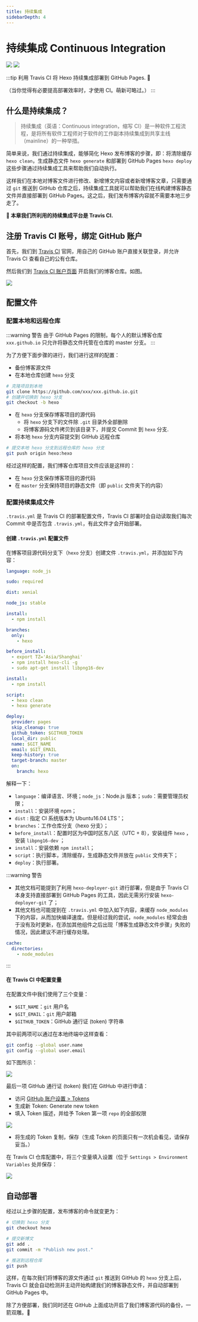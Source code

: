 ```yaml
---
title: 持续集成
sidebarDepth: 4
---
```


# 持续集成 Continuous Integration

[![](https://img.shields.io/badge/Maintained--by-EasyHexo-42B983.svg?longCache=true&style=flat-square)](https://github.com/EasyHexo/Easy-Hexo)
[![](https://img.shields.io/badge/Author-SpencerWoo-E87A90.svg?longCache=true&style=flat-square)](https://github.com/spencerwooo)

:::tip
利用 Travis CI 将 Hexo 持续集成部署到 GitHub Pages. 👷

（当你觉得有必要提高部署效率时，才使用 CI。萌新可略过。）
:::

## 什么是持续集成？

> 持续集成（英语：Continuous integration，缩写 CI）是一种软件工程流程，是将所有软件工程师对于软件的工作副本持续集成到共享主线（mainline）的一种举措。

简单来说，我们通过持续集成，能够简化 Hexo 发布博客的步骤，即：将清除缓存 `hexo clean`，生成静态文件 `hexo generate` 和部署到 GitHub Pages `hexo deploy` 这些步骤通过持续集成工具来帮助我们自动执行。

这样我们在本地对博客文件进行修改、新增博文内容或者新增博客文章，只需要通过 `git` 推送到 GitHub 仓库之后，持续集成工具就可以帮助我们在线构建博客静态文件并直接部署到 GitHub Pages。这之后，我们发布博客内容就不需要本地三步走了。

**👷 本章我们所利用的持续集成平台是 Travis CI.**

## 注册 Travis CI 账号，绑定 GitHub 账户

首先，我们到 [Travis CI](https://travis-ci.org/) 官网，用自己的 GitHub 账户直接关联登录，并允许 Travis CI 查看自己的公有仓库。

然后我们到 [Travis CI 账户页面](https://travis-ci.org/account/repositories) 开启我们的博客仓库。如图。

![](@img/1/1-5/1.png)

## 配置文件

### 配置本地和远程仓库

:::warning 警告
由于 GitHub Pages 的限制，每个人的默认博客仓库 `xxx.github.io` 只允许将静态文件托管在仓库的 master 分支。
:::

为了方便下面步骤的进行，我们进行这样的配置：

- 备份博客源文件
- 在本地仓库创建 `hexo` 分支

```bash
# 克隆项目到本地
git clone https://github.com/xxx/xxx.github.io.git
# 创建并切换到 hexo 分支
git checkout -b hexo
```

- 在 `hexo` 分支保存博客项目的源代码
    - 将 `hexo` 分支下的文件除 `.git` 目录外全部删除
    - 将博客源码文件拷贝到该目录下，并提交 Commit 到 `hexo` 分支.
- 将本地 `hexo` 分支内容提交到 GitHub 远程仓库

```bash
# 提交本地 hexo 分支到远程仓库的 hexo 分支
git push origin hexo:hexo
```

经过这样的配置，我们博客仓库项目文件应该是这样的：

- 在 `hexo` 分支保存博客项目的源代码
- 在 `master` 分支保持项目的静态文件（即 `public` 文件夹下的内容）

### 配置持续集成文件

`.travis.yml` 是 Travis CI 的部署配置文件，Travis CI 部署时会自动读取我们每次 Commit 中是否包含 `.travis.yml`，有此文件才会开始部署。

#### 创建 `.travis.yml` 配置文件

在博客项目源代码分支下（`hexo` 分支）创建文件 `.travis.yml`，并添加如下内容：

```yaml
language: node_js

sudo: required

dist: xenial

node_js: stable

install:
  - npm install

branches:
  only:
    - hexo

before_install: 
  - export TZ='Asia/Shanghai'
  - npm install hexo-cli -g
  - sudo apt-get install libpng16-dev

install:
  - npm install

script:
  - hexo clean
  - hexo generate

deploy:
  provider: pages
  skip_cleanup: true
  github_token: $GITHUB_TOKEN
  local_dir: public
  name: $GIT_NAME
  email: $GIT_EMAIL
  keep-history: true
  target-branch: master
  on:
    branch: hexo
```

解释一下：

- `language`：编译语言、环境；`node_js`：Node.js 版本；`sudo`：需要管理员权限；
- `install`：安装环境 npm；
- `dist` : 指定 CI 系统版本为 Ubuntu16.04 LTS '；
- `branches`：工作仓库分支（hexo 分支）；
- `before_install`：配置时区为中国时区东八区（UTC + 8），安装组件 `hexo` ， 安装 `libpng16-dev` ；
- `install`：安装依赖 `npm install`；
- `script`：执行脚本，清除缓存，生成静态文件并放在 `public` 文件夹下；
- `deploy`：执行部署。

:::warning 警告
- 其他文档可能提到了利用 `hexo-deployer-git` 进行部署，但是由于 Travis CI 本身支持直接部署到 GitHub Pages 的工具，因此无需另行安装 `hexo-deployer-git` 了；
- 其他文档也可能提到在 `.travis.yml` 中加入如下内容，来缓存 `node_modules` 下的内容，从而加快编译速度。但是经过我的尝试，`node_modules` 经常会由于没有及时更新，在添加其他组件之后出现「博客生成静态文件步骤」失败的情况，因此建议不进行缓存处理。

```yaml
cache:
  directories:
    - node_modules
```
:::

#### 在 Travis CI 中配置变量

在配置文件中我们使用了三个变量：

- `$GIT_NAME`：`git` 用户名
- `$GIT_EMAIL`：`git` 用户邮箱
- `$GITHUB_TOKEN`：GitHub 通行证 (token) 字符串

其中前两项可以通过在本地终端中这样查看：

```bash
git config --global user.name
git config --global user.email
```

如下图所示：

![](@img/1/1-5/2.png)

最后一项 GitHub 通行证 (token) 我们在 GitHub 中进行申请：

- 访问 [GitHub 账户设置 > Tokens](https://github.com/settings/tokens)
- 生成新 Token: Generate new token
- 填入 Token 描述，并给予 Token 第一项 `repo` 的全部权限

![](@img/1/1-5/3.png)

- 将生成的 Token 复制，保存（生成 Token 的页面只有一次机会看见，请保存妥当。）

在 Travis CI 仓库配置中，将三个变量填入设置（位于 `Settings > Environment Variables` 处并保存：

![](@img/1/1-5/4.png)

## 自动部署

经过以上步骤的配置，发布博客的命令就变更为：

```bash
# 切换到 hexo 分支
git checkout hexo

# 提交新博文
git add .
git commit -m "Publish new post."

# 推送到远程仓库
git push
```

这样，在每次我们将博客的源文件通过 `git` 推送到 GitHub 的 `hexo` 分支上后，Travis CI 就会自动检测并主动开始构建我们的博客静态文件，并自动部署到 GitHub Pages 中。

除了方便部署，我们同时还在 GitHub 上面成功开启了我们博客源代码的备份，一箭双雕。👷
